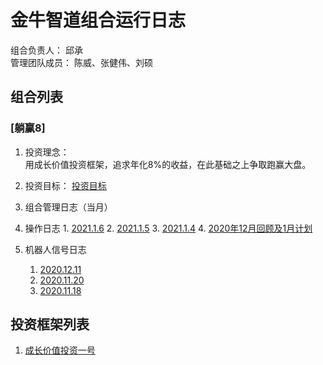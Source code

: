 # 金牛智道组合运行日志
组合负责人： 邱承  
管理团队成员： 陈威、张健伟、刘硕

## 组合列表
### [躺赢8]
1. 投资理念：  
用成长价值投资框架，追求年化8%的收益，在此基础之上争取跑赢大盘。  
2. 投资目标：
[投资目标](组合管理/躺赢8/target.md)  
3. 组合管理日志（当月）
  1. 操作日志
    1. [2021.1.6](组合管理/躺赢8/execution_log/operations/2021-01-06.md)
    2. [2021.1.5](组合管理/躺赢8/execution_log/operations/2021-01-05.md)
    3. [2021.1.4](组合管理/躺赢8/execution_log/operations/2021-01-04.md)
    4. [2020年12月回顾及1月计划](组合管理/躺赢8/execution_log/operations/2021-01-投资计划.md)
4. 机器人信号日志
  
    1. [2020.12.11](组合管理/躺赢8/execution_log/robots/2020-12-11/)
    2. [2020.11.20](组合管理/躺赢8/execution_log/robots/2020-11-20/)
    3. [2020.11.18](组合管理/躺赢8/execution_log/robots/2020-11-18/)


## 投资框架列表

1. [成长价值投资一号](投资框架/成长价值投资一号/framework)


